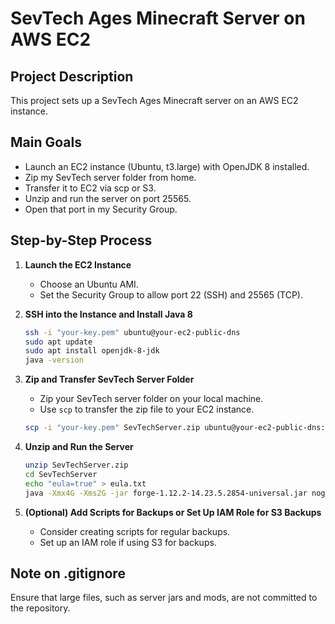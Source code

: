# SevTech Ages Minecraft Server on AWS EC2

## Project Description

This project sets up a SevTech Ages Minecraft server on an AWS EC2 instance.

## Main Goals

- Launch an EC2 instance (Ubuntu, t3.large) with OpenJDK 8 installed.
- Zip my SevTech server folder from home.
- Transfer it to EC2 via scp or S3.
- Unzip and run the server on port 25565.
- Open that port in my Security Group.

## Step-by-Step Process

1. **Launch the EC2 Instance**

   - Choose an Ubuntu AMI.
   - Set the Security Group to allow port 22 (SSH) and 25565 (TCP).

2. **SSH into the Instance and Install Java 8**

   ```bash
   ssh -i "your-key.pem" ubuntu@your-ec2-public-dns
   sudo apt update
   sudo apt install openjdk-8-jdk
   java -version
   ```

3. **Zip and Transfer SevTech Server Folder**

   - Zip your SevTech server folder on your local machine.
   - Use `scp` to transfer the zip file to your EC2 instance.

   ```bash
   scp -i "your-key.pem" SevTechServer.zip ubuntu@your-ec2-public-dns:~
   ```

4. **Unzip and Run the Server**

   ```bash
   unzip SevTechServer.zip
   cd SevTechServer
   echo "eula=true" > eula.txt
   java -Xmx4G -Xms2G -jar forge-1.12.2-14.23.5.2854-universal.jar nogui
   ```

5. **(Optional) Add Scripts for Backups or Set Up IAM Role for S3 Backups**
   - Consider creating scripts for regular backups.
   - Set up an IAM role if using S3 for backups.

## Note on .gitignore

Ensure that large files, such as server jars and mods, are not committed to the repository.
